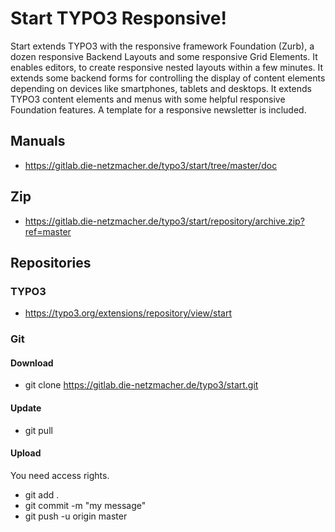 # Start TYPO3 Responsive!
Start extends TYPO3 with the responsive framework Foundation (Zurb),
a dozen responsive Backend Layouts and some responsive Grid Elements.
It enables editors, to create responsive nested layouts within a few minutes.
It extends some backend forms for controlling the display of content elements depending on devices like smartphones, tablets and desktops.
It extends TYPO3 content elements and menus with some helpful responsive Foundation features.
A template for a responsive newsletter is included.

## Manuals
+ https://gitlab.die-netzmacher.de/typo3/start/tree/master/doc

## Zip

+ https://gitlab.die-netzmacher.de/typo3/start/repository/archive.zip?ref=master

## Repositories
### TYPO3
+ https://typo3.org/extensions/repository/view/start

### Git
#### Download
+ git clone https://gitlab.die-netzmacher.de/typo3/start.git

#### Update
+ git pull

#### Upload
You need access rights.
+ git add .
+ git commit -m "my message"
+ git push -u origin master